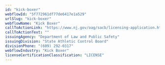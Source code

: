 ```yaml
---
id: "kick-boxer"
webflowId: "5f772961df77de6417e1a529"
urlSlug: "kick-boxer"
webflowName: "Kick Boxer"
callToActionLink: "https://www.nj.gov/oag/sacb/licensing-application.html"
callToActionText: ""
issuingAgency: "Department of Law and Public Safety"
issuingDivision: "State Athletic Control Board"
divisionPhone: "(609) 292-0317"
webflowIndustry: "Kick Boxer"
licenseCertificationClassification: "LICENSE"
---
```

